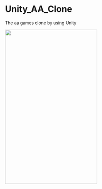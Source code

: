 # Unity_AA_Clone
The aa games clone by using Unity

<img src="https://github.com/nazlicancay/Unity_AA_Clone/blob/main/Unity_Clone_aa.gif?raw=true" width="300" height="500"  />
